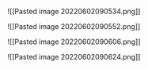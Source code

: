 ![[Pasted image 20220602090534.png]]

![[Pasted image 20220602090552.png]]

![[Pasted image 20220602090606.png]]

![[Pasted image 20220602090624.png]]

